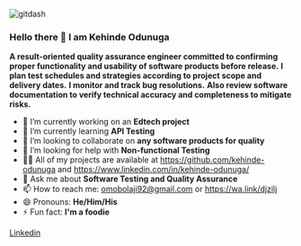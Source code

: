 
![gitdash](https://github.com/kehinde-odunuga/kehinde-odunuga/assets/94455737/91d9d84b-3362-49c9-83f0-4cabd81f6249)

  ### Hello there 👋 I am Kehinde Odunuga


**A result-oriented quality assurance engineer committed to confirming proper functionality and usability of software products before release.**
**I plan test schedules and strategies according to project scope and delivery dates.**
**I monitor and track bug resolutions.**
**Also review software documentation to verify technical accuracy and completeness to mitigate risks.**


- 🔭 I’m currently working on an **Edtech project**
- 🌱 I’m currently learning **API Testing**
- 👯 I’m looking to collaborate on **any software products for quality**
- 🤔 I’m looking for help with **Non-functional Testing**
- 👨‍💻 All of my projects are available at https://github.com/kehinde-odunuga and https://www.linkedin.com/in/kehinde-odunuga/
- 💬 Ask me about **Software Testing and Quality Assurance**
- 📫 How to reach me: omobolaji92@gmail.com or https://wa.link/djzilj
- 😄 Pronouns: **He/Him/His**
- ⚡ Fun fact: **I'm a foodie**



[Linkedin]([url](https://www.linkedin.com/in/kehinde-odunuga/)https://www.linkedin.com/in/kehinde-odunuga/) 
